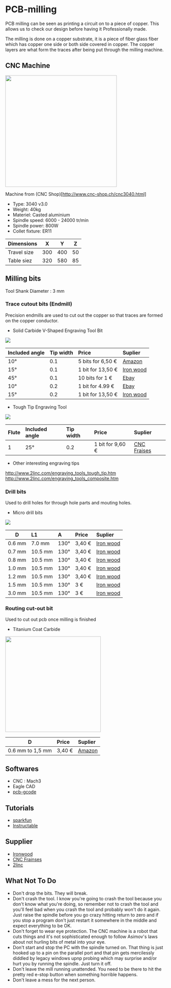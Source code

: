 # PCB-milling

PCB milling can be seen as printing a circuit on to a piece of copper. This allows us to
check our design before having it Professionally made.

The milling is done on a copper substrate, it is a piece of fiber glass fiber
which has copper one side or both side covered in copper. The copper layers are
what form the traces after being put through the milling machine.


## CNC Machine


<img src="http://www.cnc-shop.ch/user/cimage/3040-03.jpg" width="350">

Machine from (CNC Shop)[http://www.cnc-shop.ch/cnc3040.html]

* Type:	3040 v3.0
* Weight: 40kg
* Materiel:	Casted aluminium
* Spindle speed: 6000 - 24000 tr/min
* Spindle power:	800W
* Collet fixture: ER11

Dimensions |  X  |  Y  |  Z  |
-----------|-----|-----|-----|
Travel size| 300 | 400 |  50
Table siez | 320 | 580 |  85

## Milling bits
Tool Shank Diameter : 3 mm


### Trace cutout bits (Endmill)

Precision endmills are used to cut out the copper so that traces
are formed on the copper conductor.

* Solid Carbide V-Shaped Engraving Tool Bit

<img src="http://www.2linc.com/images/dim-microprofiler_1-8.jpg">

Included angle | Tip width | Price | Suplier
---------------|:----------|:------|:-----
       10°     |    0.1    | 5 bits for 6,50 € |[Amazon](https://www.amazon.fr/gp/product/B00D3GU558/ref=oh_aui_detailpage_o03_s00?ie=UTF8&psc=1) |
       15°     |    0.1    | 1 bit for 13,50 € |[Iron wood](http://www.ironwood-distribution.com/stylets_diametre_3/stylet_d3_angle_15%C2%B0/stylet-ve-diametre-a15-e0-10-p-3842.html) |
       45°     |    0.1    | 10 bits for 1 € |[Ebay](https://www.ebay.com/itm/1-5-10PCS-Carbure-Gravure-CNC-PCB-45-0-1mm-Fraise-Foret-Couteau-Plat-3-17MM/322578275122?ssPageName=STRK%3AMEBIDX%3AIT&var=511564367365&_trksid=p2057872.m2749.l2649) |
       10°     |    0.2    | 1 bit for 4.99 € |[Ebay](https://www.ebay.com/itm/%C3%98-3x10-X-0-2mm-type-V-Burins-de-GRAVURE-pour-cnc-machine-Graveur/391434920942?ssPageName=STRK%3AMEBIDX%3AIT&_trksid=p2057872.m2749.l2649) |
       15°     |    0.2    | 1 bit for 13,50 € |[Iron wood](http://www.ironwood-distribution.com/stylets_diametre_3/stylet_d3_angle_15%C2%B0/stylet-ve-diametre-a15-e0-10-p-3842.html) |

* Tough Tip Engraving Tool

<img src="http://www.2linc.com/images/dim-tough-tipAL_1-8.jpg">

Flute | Included angle | Tip width | Price | Suplier
:-----|:---------------|:----------|:------|:-----
 1    |       25°      |    0.2    | 1 bit for 9,60 € |[CNC Fraises](https://www.cncfraises.fr/pointes-javelots-1-dent-evo/237-pointe-javelot-1-dent-25-degres-gravure-circuit-imprime.html) |

* Other interesting engraving tips

http://www.2linc.com/engraving_tools_tough_tip.htm
http://www.2linc.com/engraving_tools_composite.htm

### Drill bits

Used to drill holes for through hole parts and mouting holes.

* Micro drill bits

<img src="http://www.ironwood-distribution.com/UserFiles/Image/CNC_PLUS/MICROS_FORETS/Micro_forets_Schema.jpg">

D      | L1     | A     |  Price | Suplier
-------|:-------|:------|:-------|:--------
0.6 mm |7.0 mm  |  130° |3,40 €  |[Iron wood](http://www.ironwood-distribution.com/outils_fraisage/micros_forets/micro-foret-60-17-hss-p-3165.html) |
0.7 mm |10.5 mm |  130° |3,40 €  |[Iron wood](http://www.ironwood-distribution.com/outils_fraisage/micros_forets/micro-foret-70-17-hss-p-3167.html)
0.8 mm |10.5 mm |  130° |3,40 €  |[Iron wood](http://www.ironwood-distribution.com/outils_fraisage/micros_forets/micro-foret-80-17-hss-p-3169.html)
1.0 mm |10.5 mm |  130° |3,40 €  |[Iron wood](http://www.ironwood-distribution.com/outils_fraisage/micros_forets/micro-foret-17-hss-p-3173.html)
1.2 mm |10.5 mm |  130° |3,40 €  |[Iron wood](http://www.ironwood-distribution.com/outils_fraisage/micros_forets/micro-foret-20-17-hss-p-3177.html)
1.5 mm |10.5 mm |  130° |3 €     |[Iron wood](http://www.ironwood-distribution.com/outils_fraisage/micros_forets/micro-foret-50-17-hss-p-3181.html)
3.0 mm |10.5 mm |  130° |3 €     |[Iron wood](http://www.ironwood-distribution.com/outils_fraisage/micros_forets/micro-foret-00-17-hss-p-3196.html)

### Routing cut-out bit

Used to cut out pcb once milling is finished

* Titanium Coat Carbide

<img src="https://images-na.ssl-images-amazon.com/images/I/311p6lzq7rL._SX425_.jpg" width="300px">

D                |  Price | Suplier
-----------------|:-------|:-----------
0.6 mm to 1,5 mm |3,40 €  |[Amazon](https://www.amazon.fr/gp/product/B00OPY6R6I/ref=oh_aui_detailpage_o02_s00?ie=UTF8&psc=1) |


## Softwares

* CNC : Mach3
* Eagle CAD
* [pcb-gcode](http://pcbgcode.org/list.php?12)

## Tutorials

* [sparkfun](https://learn.sparkfun.com/tutorials/using-eagle-schematic)
* [Instructable](http://www.instructables.com/id/Make-your-own-PCBs-on-an-inexpensive-desktop-CNC-m/)

## Supplier

* [Ironwood](http://www.ironwood-distribution.com/outils_fraisage-c-20.html)
* [CNC Frainses](https://www.cncfraises.fr/)
* [2linc](http://www.2linc.com/)


## What Not To Do
* Don't drop the bits. They will break.
* Don't crash the tool. I know you're going to crash the tool because you don't know what you're doing, so remember not to crash the tool and you'll feel bad when you crash the tool and probably won't do it again. Just raise the spindle before you go crazy hitting return to zero and if you stop a program don't just restart it somewhere in the middle and expect everything to be OK.
* Don't forget to wear eye protection. The CNC machine is a robot that cuts things and it's not sophisticated enough to follow Asimov's laws about not hurling bits of metal into your eye.
* Don't start and stop the PC with the spindle turned on. That thing is just hooked up to a pin on the parallel port and that pin gets mercilessly diddled by legacy windows upnp probing which may surprise and/or hurt you by running the spindle. Just turn it off.
* Don't leave the mill running unattended. You need to be there to hit the pretty red e-stop button when something horrible happens.
* Don't leave a mess for the next person.